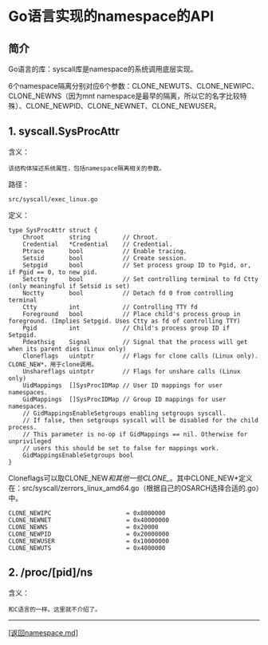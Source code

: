 Go语言实现的namespace的API
==========================================================
## 简介
Go语言的库：syscall库是namespace的系统调用底层实现。

6个namespace隔离分别对应6个参数：CLONE_NEWUTS、CLONE_NEWIPC、CLONE_NEWNS（因为mnt namespace是最早的隔离，所以它的名字比较特殊）、CLONE_NEWPID、CLONE_NEWNET、CLONE_NEWUSER。

## 1. syscall.SysProcAttr
含义：

    该结构体描述系统属性，包括namespace隔离相关的参数。

路径：

    src/syscall/exec_linux.go

定义：

    type SysProcAttr struct {
        Chroot       string         // Chroot.
        Credential   *Credential    // Credential.
        Ptrace       bool           // Enable tracing.
        Setsid       bool           // Create session.
        Setpgid      bool           // Set process group ID to Pgid, or, if Pgid == 0, to new pid.
        Setctty      bool           // Set controlling terminal to fd Ctty (only meaningful if Setsid is set)
        Noctty       bool           // Detach fd 0 from controlling terminal
        Ctty         int            // Controlling TTY fd
        Foreground   bool           // Place child's process group in foreground. (Implies Setpgid. Uses Ctty as fd of controlling TTY)
        Pgid         int            // Child's process group ID if Setpgid.
        Pdeathsig    Signal         // Signal that the process will get when its parent dies (Linux only)
        Cloneflags   uintptr        // Flags for clone calls (Linux only).    CLONE_NEW*，用于clone调用。
        Unshareflags uintptr        // Flags for unshare calls (Linux only)
        UidMappings  []SysProcIDMap // User ID mappings for user namespaces.
        GidMappings  []SysProcIDMap // Group ID mappings for user namespaces.
        // GidMappingsEnableSetgroups enabling setgroups syscall.
        // If false, then setgroups syscall will be disabled for the child process.
        // This parameter is no-op if GidMappings == nil. Otherwise for unprivileged
        // users this should be set to false for mappings work.
        GidMappingsEnableSetgroups bool
    }

Cloneflags可以取CLONE_NEW*和其他一些CLONE_*。其中CLONE_NEW*定义在：src/syscall/zerrors_linux_amd64.go（根据自己的OSARCH选择合适的.go）中。

	CLONE_NEWIPC                     = 0x8000000
	CLONE_NEWNET                     = 0x40000000
	CLONE_NEWNS                      = 0x20000
	CLONE_NEWPID                     = 0x20000000
	CLONE_NEWUSER                    = 0x10000000
	CLONE_NEWUTS                     = 0x4000000


## 2. /proc/[pid]/ns
含义：

    和C语言的一样。这里就不介绍了。




_______________________________________________________________________
[[返回namespace.md]](./namespace.md) 


